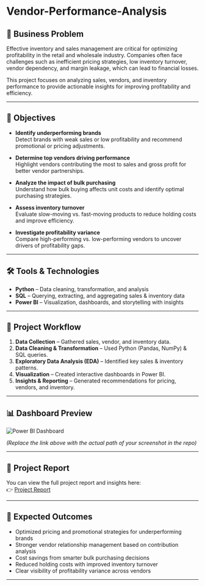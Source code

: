 # Vendor-Performance-Analysis

## 📌 Business Problem  
Effective inventory and sales management are critical for optimizing profitability in the retail and wholesale industry. Companies often face challenges such as inefficient pricing strategies, low inventory turnover, vendor dependency, and margin leakage, which can lead to financial losses.  

This project focuses on analyzing sales, vendors, and inventory performance to provide actionable insights for improving profitability and efficiency.  

---

## 🎯 Objectives  
- **Identify underperforming brands**  
  Detect brands with weak sales or low profitability and recommend promotional or pricing adjustments.  

- **Determine top vendors driving performance**  
  Highlight vendors contributing the most to sales and gross profit for better vendor partnerships.  

- **Analyze the impact of bulk purchasing**  
  Understand how bulk buying affects unit costs and identify optimal purchasing strategies.  

- **Assess inventory turnover**  
  Evaluate slow-moving vs. fast-moving products to reduce holding costs and improve efficiency.  

- **Investigate profitability variance**  
  Compare high-performing vs. low-performing vendors to uncover drivers of profitability gaps.  

---

## 🛠️ Tools & Technologies  
- **Python** – Data cleaning, transformation, and analysis  
- **SQL** – Querying, extracting, and aggregating sales & inventory data  
- **Power BI** – Visualization, dashboards, and storytelling with insights  

---

## 🔄 Project Workflow  
1. **Data Collection** – Gathered sales, vendor, and inventory data.  
2. **Data Cleaning & Transformation** – Used Python (Pandas, NumPy) & SQL queries.  
3. **Exploratory Data Analysis (EDA)** – Identified key sales & inventory patterns.  
4. **Visualization** – Created interactive dashboards in Power BI.  
5. **Insights & Reporting** – Generated recommendations for pricing, vendors, and inventory.  

---

## 📊 Dashboard Preview  

![Power BI Dashboard](https://github.com/siva1104/Vendor-Performance-Analysis/tree/dc6a0a8522b1a26fe2b4d0328b1b4ac4951ae5aa/Power%20BI%20Reoprt)  

*(Replace the link above with the actual path of your screenshot in the repo)*  

---

## 📑 Project Report  
You can view the full project report and insights here:  
👉 [Project Report](https://github.com/siva1104/Vendor-Performance-Analysis/blob/dc6a0a8522b1a26fe2b4d0328b1b4ac4951ae5aa/Vendor%20Performance%20Report.pdf)  

---

## 🚀 Expected Outcomes  
- Optimized pricing and promotional strategies for underperforming brands  
- Stronger vendor relationship management based on contribution analysis  
- Cost savings from smarter bulk purchasing decisions  
- Reduced holding costs with improved inventory turnover  
- Clear visibility of profitability variance across vendors  

---
